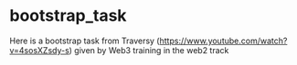 # bootstrap_task

Here is a bootstrap task from Traversy (https://www.youtube.com/watch?v=4sosXZsdy-s) given by Web3 training in the web2 track
